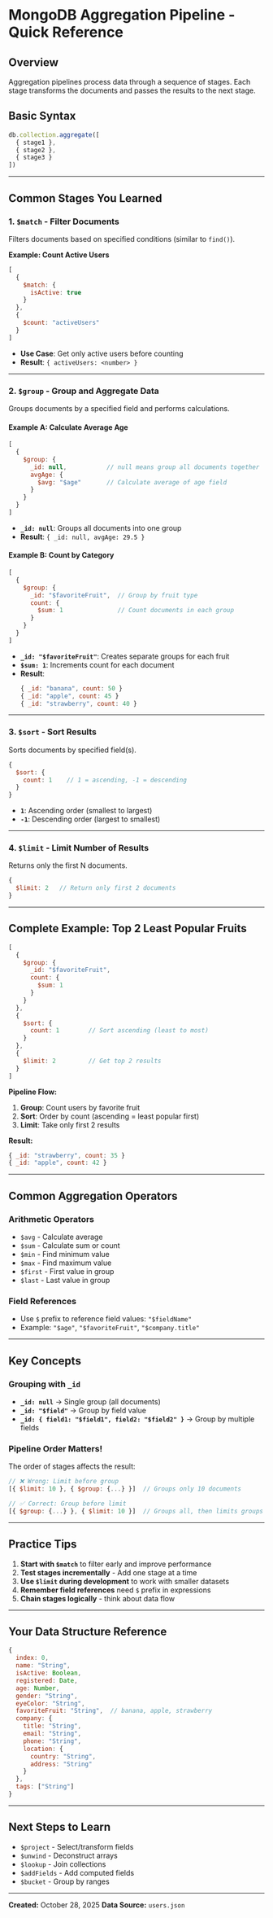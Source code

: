 # MongoDB Aggregation Pipeline - Quick Reference

## Overview
Aggregation pipelines process data through a sequence of stages. Each stage transforms the documents and passes the results to the next stage.

## Basic Syntax
```javascript
db.collection.aggregate([
  { stage1 },
  { stage2 },
  { stage3 }
])
```

---

## Common Stages You Learned

### 1. `$match` - Filter Documents
Filters documents based on specified conditions (similar to `find()`).

**Example: Count Active Users**
```javascript
[
  {
    $match: {
      isActive: true
    }
  },
  {
    $count: "activeUsers"
  }
]
```
- **Use Case**: Get only active users before counting
- **Result**: `{ activeUsers: <number> }`

---

### 2. `$group` - Group and Aggregate Data
Groups documents by a specified field and performs calculations.

#### Example A: Calculate Average Age
```javascript
[
  {
    $group: {
      _id: null,           // null means group all documents together
      avgAge: {
        $avg: "$age"       // Calculate average of age field
      }
    }
  }
]
```
- **`_id: null`**: Groups all documents into one group
- **Result**: `{ _id: null, avgAge: 29.5 }`

#### Example B: Count by Category
```javascript
[
  {
    $group: {
      _id: "$favoriteFruit",  // Group by fruit type
      count: {
        $sum: 1               // Count documents in each group
      }
    }
  }
]
```
- **`_id: "$favoriteFruit"`**: Creates separate groups for each fruit
- **`$sum: 1`**: Increments count for each document
- **Result**:
  ```javascript
  { _id: "banana", count: 50 }
  { _id: "apple", count: 45 }
  { _id: "strawberry", count: 40 }
  ```

---

### 3. `$sort` - Sort Results
Sorts documents by specified field(s).

```javascript
{
  $sort: {
    count: 1    // 1 = ascending, -1 = descending
  }
}
```
- **`1`**: Ascending order (smallest to largest)
- **`-1`**: Descending order (largest to smallest)

---

### 4. `$limit` - Limit Number of Results
Returns only the first N documents.

```javascript
{
  $limit: 2   // Return only first 2 documents
}
```

---

## Complete Example: Top 2 Least Popular Fruits

```javascript
[
  {
    $group: {
      _id: "$favoriteFruit",
      count: {
        $sum: 1
      }
    }
  },
  {
    $sort: {
      count: 1        // Sort ascending (least to most)
    }
  },
  {
    $limit: 2         // Get top 2 results
  }
]
```

**Pipeline Flow:**
1. **Group**: Count users by favorite fruit
2. **Sort**: Order by count (ascending = least popular first)
3. **Limit**: Take only first 2 results

**Result:**
```javascript
{ _id: "strawberry", count: 35 }
{ _id: "apple", count: 42 }
```

---

## Common Aggregation Operators

### Arithmetic Operators
- `$avg` - Calculate average
- `$sum` - Calculate sum or count
- `$min` - Find minimum value
- `$max` - Find maximum value
- `$first` - First value in group
- `$last` - Last value in group

### Field References
- Use `$` prefix to reference field values: `"$fieldName"`
- Example: `"$age"`, `"$favoriteFruit"`, `"$company.title"`

---

## Key Concepts

### Grouping with `_id`
- **`_id: null`** → Single group (all documents)
- **`_id: "$field"`** → Group by field value
- **`_id: { field1: "$field1", field2: "$field2" }`** → Group by multiple fields

### Pipeline Order Matters!
The order of stages affects the result:
```javascript
// ❌ Wrong: Limit before group
[{ $limit: 10 }, { $group: {...} }]  // Groups only 10 documents

// ✅ Correct: Group before limit
[{ $group: {...} }, { $limit: 10 }]  // Groups all, then limits groups
```

---

## Practice Tips

1. **Start with `$match`** to filter early and improve performance
2. **Test stages incrementally** - Add one stage at a time
3. **Use `$limit` during development** to work with smaller datasets
4. **Remember field references** need `$` prefix in expressions
5. **Chain stages logically** - think about data flow

---

## Your Data Structure Reference
```javascript
{
  index: 0,
  name: "String",
  isActive: Boolean,
  registered: Date,
  age: Number,
  gender: "String",
  eyeColor: "String",
  favoriteFruit: "String",  // banana, apple, strawberry
  company: {
    title: "String",
    email: "String",
    phone: "String",
    location: {
      country: "String",
      address: "String"
    }
  },
  tags: ["String"]
}
```

---

## Next Steps to Learn

- `$project` - Select/transform fields
- `$unwind` - Deconstruct arrays
- `$lookup` - Join collections
- `$addFields` - Add computed fields
- `$bucket` - Group by ranges

---

**Created:** October 28, 2025
**Data Source:** `users.json`
